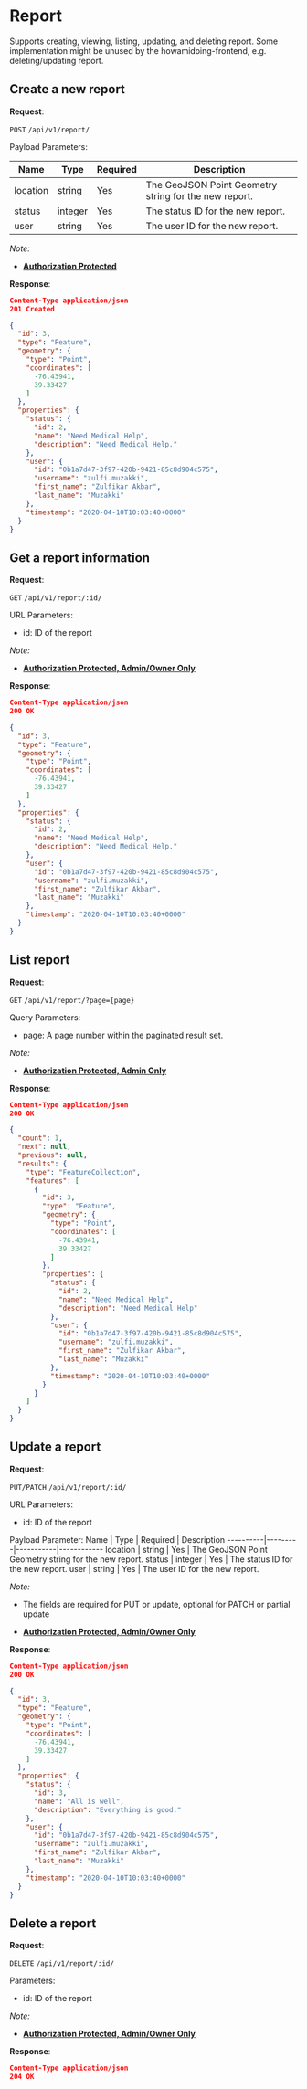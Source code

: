 # Report
Supports creating, viewing, listing, updating, and deleting report.
Some implementation might be unused by the howamidoing-frontend, e.g. deleting/updating report.

## Create a new report

**Request**:

`POST` `/api/v1/report/`

Payload Parameters:

Name      | Type    | Required  | Description
----------|---------|-----------|------------
location  | string  | Yes       | The GeoJSON Point Geometry string for the new report.
status    | integer | Yes       | The status ID for the new report.
user      | string  | Yes       | The user ID for the new report.

*Note:*

- **[Authorization Protected](authentication.md)**

**Response**:

```json
Content-Type application/json
201 Created

{
  "id": 3,
  "type": "Feature",
  "geometry": {
    "type": "Point",
    "coordinates": [
      -76.43941,
      39.33427
    ]
  },
  "properties": {
    "status": {
      "id": 2,
      "name": "Need Medical Help",
      "description": "Need Medical Help."
    },
    "user": {
      "id": "0b1a7d47-3f97-420b-9421-85c8d904c575",
      "username": "zulfi.muzakki",
      "first_name": "Zulfikar Akbar",
      "last_name": "Muzakki"
    },
    "timestamp": "2020-04-10T10:03:40+0000"
  }
}
```


## Get a report information

**Request**:

`GET` `/api/v1/report/:id/`

URL Parameters:
- id: ID of the report

*Note:*

- **[Authorization Protected, Admin/Owner Only](authentication.md)**

**Response**:

```json
Content-Type application/json
200 OK

{
  "id": 3,
  "type": "Feature",
  "geometry": {
    "type": "Point",
    "coordinates": [
      -76.43941,
      39.33427
    ]
  },
  "properties": {
    "status": {
      "id": 2,
      "name": "Need Medical Help",
      "description": "Need Medical Help."
    },
    "user": {
      "id": "0b1a7d47-3f97-420b-9421-85c8d904c575",
      "username": "zulfi.muzakki",
      "first_name": "Zulfikar Akbar",
      "last_name": "Muzakki"
    },
    "timestamp": "2020-04-10T10:03:40+0000"
  }
}
```


## List report

**Request**:

`GET` `/api/v1/report/?page={page}`

Query Parameters:
- page: A page number within the paginated result set.

*Note:*

- **[Authorization Protected, Admin Only](authentication.md)**

**Response**:

```json
Content-Type application/json
200 OK

{
  "count": 1,
  "next": null,
  "previous": null,
  "results": {
    "type": "FeatureCollection",
    "features": [
      {
        "id": 3,
        "type": "Feature",
        "geometry": {
          "type": "Point",
          "coordinates": [
            -76.43941,
            39.33427
          ]
        },
        "properties": {
          "status": {
            "id": 2,
            "name": "Need Medical Help",
            "description": "Need Medical Help"
          },
          "user": {
            "id": "0b1a7d47-3f97-420b-9421-85c8d904c575",
            "username": "zulfi.muzakki",
            "first_name": "Zulfikar Akbar",
            "last_name": "Muzakki"
          },
          "timestamp": "2020-04-10T10:03:40+0000"
        }
      }
    ]
  }
}
```


## Update a report

**Request**:

`PUT/PATCH` `/api/v1/report/:id/`

URL Parameters:
- id: ID of the report

Payload Parameter:
Name      | Type    | Required  | Description
----------|---------|-----------|------------
location  | string  | Yes       | The GeoJSON Point Geometry string for the new report.
status    | integer | Yes       | The status ID for the new report.
user      | string  | Yes       | The user ID for the new report.

*Note:*

- The fields are required for PUT or update, optional for PATCH or partial update

- **[Authorization Protected, Admin/Owner Only](authentication.md)**

**Response**:

```json
Content-Type application/json
200 OK

{
  "id": 3,
  "type": "Feature",
  "geometry": {
    "type": "Point",
    "coordinates": [
      -76.43941,
      39.33427
    ]
  },
  "properties": {
    "status": {
      "id": 3,
      "name": "All is well",
      "description": "Everything is good."
    },
    "user": {
      "id": "0b1a7d47-3f97-420b-9421-85c8d904c575",
      "username": "zulfi.muzakki",
      "first_name": "Zulfikar Akbar",
      "last_name": "Muzakki"
    },
    "timestamp": "2020-04-10T10:03:40+0000"
  }
}
```


## Delete a report

**Request**:

`DELETE` `/api/v1/report/:id/`

Parameters:
- id: ID of the report

*Note:*

- **[Authorization Protected, Admin/Owner Only](authentication.md)**

**Response**:

```json
Content-Type application/json
204 OK
```
